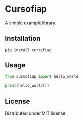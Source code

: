 # Cursofiap

A simple example library.

## Installation

```sh
pip install cursofiap
```

## Usage

```python
from cursofiap import hello_world

print(hello_world())
```

## License

Distributed under MIT license.
